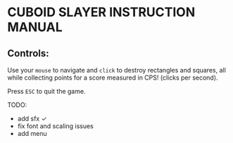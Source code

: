 # CUBOID SLAYER INSTRUCTION MANUAL

## Controls: 
Use your `mouse` to navigate and `click` to destroy rectangles and squares, 
all while collecting points for a score measured in CPS! (clicks per second).

Press `ESC` to quit the game.


TODO:
- add sfx ✓
- fix font and scaling issues
- add menu
